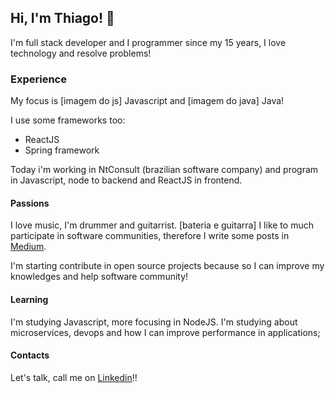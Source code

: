 ## Hi, I'm Thiago! 👋

I'm full stack developer and I programmer since my 15 years, I love technology and resolve problems! 

### Experience
My focus is [imagem do js] Javascript and [imagem do java] Java!

I use some frameworks too:
* ReactJS
* Spring framework

Today i'm working in NtConsult (brazilian software company) and program in Javascript, node to backend and ReactJS in frontend.

#### Passions

I love music, I'm drummer and guitarrist. [bateria e guitarra]
I like to much participate in software communities, therefore I write some posts in [Medium](https://medium.com/@thiagocrespo241103).

I'm starting contribute in open source projects because so I can improve my knowledges and help software community!

#### Learning
I'm studying Javascript, more focusing in NodeJS. I'm studying about microservices, devops and how I can improve performance in applications;

#### Contacts

Let's talk, call me on [Linkedin](https://www.linkedin.com/in/thiago-crespo-felippi/)!!
